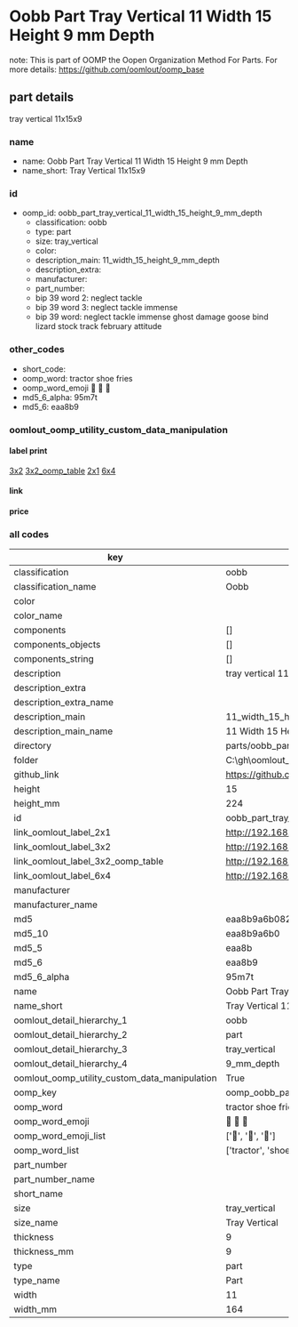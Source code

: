 # Oobb Part Tray Vertical 11 Width 15 Height 9 mm Depth  

note: This is part of OOMP the Oopen Organization Method For Parts. For more details: https://github.com/oomlout/oomp_base

##  part details
  



tray vertical 11x15x9



### name
* name: Oobb Part Tray Vertical 11 Width 15 Height 9 mm Depth
* name_short: Tray Vertical 11x15x9 
### id
* oomp_id: oobb_part_tray_vertical_11_width_15_height_9_mm_depth
  * classification: oobb
  * type: part
  * size: tray_vertical
  * color: 
  * description_main: 11_width_15_height_9_mm_depth
  * description_extra: 
  * manufacturer: 
  * part_number: 
  * bip 39 word 2: neglect tackle
  * bip 39 word 3: neglect tackle immense
  * bip 39 word: neglect tackle immense ghost damage goose bind lizard stock track february attitude

### other_codes
* short_code: 
* oomp_word: tractor shoe fries
* oomp_word_emoji :tractor: :shoe: :fries:
* md5_6_alpha: 95m7t
* md5_6: eaa8b9






### oomlout_oomp_utility_custom_data_manipulation
#### label print
[3x2](http://192.168.1.245:1112/?label=oomp%2095m7t)
[3x2_oomp_table](http://192.168.1.108:1112/?label=oomp%2095m7t)
[2x1](http://192.168.1.242:1112/?label=oomp%2095m7t)
[6x4](http://192.168.1.55:1112/?label=oomp%2095m7t)    

#### link

                              

#### price







### all codes 
| key | value |  
| --- | --- |  
| classification | oobb |  
| classification_name | Oobb |  
| color |  |  
| color_name |  |  
| components | [] |  
| components_objects | [] |  
| components_string | [] |  
| description | tray vertical 11x15x9 |  
| description_extra |  |  
| description_extra_name |  |  
| description_main | 11_width_15_height_9_mm_depth |  
| description_main_name | 11 Width 15 Height 9 mm Depth |  
| directory | parts/oobb_part_tray_vertical_11_width_15_height_9_mm_depth |  
| folder | C:\gh\oomlout_oobb_version_4_generated_parts\parts\oobb_part_tray_vertical_11_width_15_height_9_mm_depth |  
| github_link | https://github.com/oomlout/oomlout_oomp_part_src/tree/main/parts/oobb_part_tray_vertical_11_width_15_height_9_mm_depth |  
| height | 15 |  
| height_mm | 224 |  
| id | oobb_part_tray_vertical_11_width_15_height_9_mm_depth |  
| link_oomlout_label_2x1 | http://192.168.1.242:1112/?label=oomp%2095m7t |  
| link_oomlout_label_3x2 | http://192.168.1.245:1112/?label=oomp%2095m7t |  
| link_oomlout_label_3x2_oomp_table | http://192.168.1.108:1112/?label=oomp%2095m7t |  
| link_oomlout_label_6x4 | http://192.168.1.55:1112/?label=oomp%2095m7t |  
| manufacturer |  |  
| manufacturer_name |  |  
| md5 | eaa8b9a6b082c2c9921b8618e33744a0 |  
| md5_10 | eaa8b9a6b0 |  
| md5_5 | eaa8b |  
| md5_6 | eaa8b9 |  
| md5_6_alpha | 95m7t |  
| name | Oobb Part Tray Vertical 11 Width 15 Height 9 mm Depth |  
| name_short | Tray Vertical 11x15x9  |  
| oomlout_detail_hierarchy_1 | oobb |  
| oomlout_detail_hierarchy_2 | part |  
| oomlout_detail_hierarchy_3 | tray_vertical |  
| oomlout_detail_hierarchy_4 | 9_mm_depth |  
| oomlout_oomp_utility_custom_data_manipulation | True |  
| oomp_key | oomp_oobb_part_tray_vertical_11_width_15_height_9_mm_depth |  
| oomp_word | tractor shoe fries |  
| oomp_word_emoji | :tractor: :shoe: :fries: |  
| oomp_word_emoji_list | [':tractor:', ':shoe:', ':fries:'] |  
| oomp_word_list | ['tractor', 'shoe', 'fries'] |  
| part_number |  |  
| part_number_name |  |  
| short_name |  |  
| size | tray_vertical |  
| size_name | Tray Vertical |  
| thickness | 9 |  
| thickness_mm | 9 |  
| type | part |  
| type_name | Part |  
| width | 11 |  
| width_mm | 164 |  
